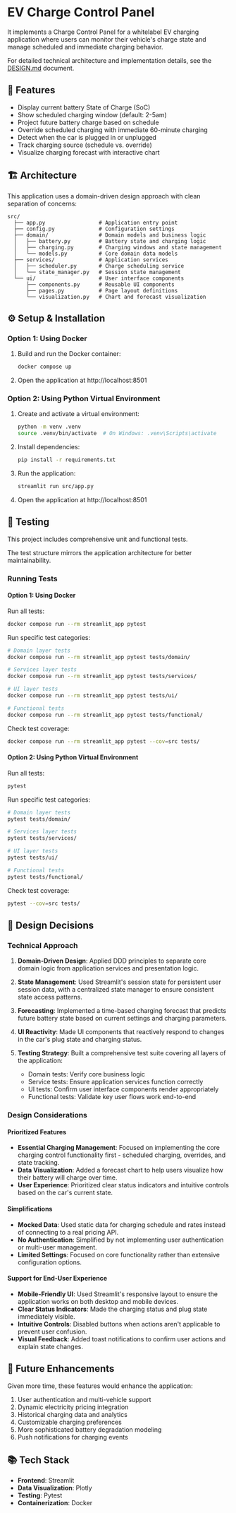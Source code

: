 # EV Charge Control Panel

It implements a Charge Control Panel for a whitelabel EV charging application where users can monitor 
their vehicle's charge state and manage scheduled and immediate charging behavior.

For detailed technical architecture and implementation details, see the [DESIGN.md](DESIGN.md) document.

## 🚗 Features

- Display current battery State of Charge (SoC)
- Show scheduled charging window (default: 2-5am)
- Project future battery charge based on schedule
- Override scheduled charging with immediate 60-minute charging
- Detect when the car is plugged in or unplugged
- Track charging source (schedule vs. override)
- Visualize charging forecast with interactive chart

## 🏗️ Architecture

This application uses a domain-driven design approach with clean separation of concerns:

```
src/
  ├── app.py                 # Application entry point
  ├── config.py              # Configuration settings
  ├── domain/                # Domain models and business logic
  │   ├── battery.py         # Battery state and charging logic
  │   ├── charging.py        # Charging windows and state management
  │   └── models.py          # Core domain data models
  ├── services/              # Application services
  │   ├── scheduler.py       # Charge scheduling service
  │   └── state_manager.py   # Session state management
  └── ui/                    # User interface components
      ├── components.py      # Reusable UI components
      ├── pages.py           # Page layout definitions
      └── visualization.py   # Chart and forecast visualization
```

## ⚙️ Setup & Installation

### Option 1: Using Docker

1. Build and run the Docker container:
   ```bash
   docker compose up
   ```
2. Open the application at http://localhost:8501

### Option 2: Using Python Virtual Environment

1. Create and activate a virtual environment:
   ```bash
   python -m venv .venv
   source .venv/bin/activate  # On Windows: .venv\Scripts\activate
   ```
2. Install dependencies:
   ```bash
   pip install -r requirements.txt
   ```
3. Run the application:
   ```bash
   streamlit run src/app.py
   ```
4. Open the application at http://localhost:8501

## 🧪 Testing

This project includes comprehensive unit and functional tests. 

The test structure mirrors the application architecture for better maintainability.

### Running Tests

#### Option 1: Using Docker

Run all tests:
```bash
docker compose run --rm streamlit_app pytest
```

Run specific test categories:
```bash
# Domain layer tests
docker compose run --rm streamlit_app pytest tests/domain/

# Services layer tests
docker compose run --rm streamlit_app pytest tests/services/

# UI layer tests
docker compose run --rm streamlit_app pytest tests/ui/

# Functional tests
docker compose run --rm streamlit_app pytest tests/functional/
```

Check test coverage:
```bash
docker compose run --rm streamlit_app pytest --cov=src tests/
```

#### Option 2: Using Python Virtual Environment

Run all tests:
```bash
pytest
```

Run specific test categories:
```bash
# Domain layer tests
pytest tests/domain/

# Services layer tests
pytest tests/services/

# UI layer tests
pytest tests/ui/

# Functional tests
pytest tests/functional/
```

Check test coverage:
```bash
pytest --cov=src tests/
```

## 🤔 Design Decisions

### Technical Approach

1. **Domain-Driven Design**: Applied DDD principles to separate core domain logic from application services and presentation logic.

2. **State Management**: Used Streamlit's session state for persistent user session data, with a centralized state manager to ensure consistent state access patterns.

3. **Forecasting**: Implemented a time-based charging forecast that predicts future battery state based on current settings and charging parameters.

4. **UI Reactivity**: Made UI components that reactively respond to changes in the car's plug state and charging status.

5. **Testing Strategy**: Built a comprehensive test suite covering all layers of the application:
   - Domain tests: Verify core business logic
   - Service tests: Ensure application services function correctly
   - UI tests: Confirm user interface components render appropriately
   - Functional tests: Validate key user flows work end-to-end

### Design Considerations

#### Prioritized Features

- **Essential Charging Management**: Focused on implementing the core charging control functionality first - scheduled charging, overrides, and state tracking.
- **Data Visualization**: Added a forecast chart to help users visualize how their battery will charge over time.
- **User Experience**: Prioritized clear status indicators and intuitive controls based on the car's current state.

#### Simplifications

- **Mocked Data**: Used static data for charging schedule and rates instead of connecting to a real pricing API.
- **No Authentication**: Simplified by not implementing user authentication or multi-user management.
- **Limited Settings**: Focused on core functionality rather than extensive configuration options.

#### Support for End-User Experience

- **Mobile-Friendly UI**: Used Streamlit's responsive layout to ensure the application works on both desktop and mobile devices.
- **Clear Status Indicators**: Made the charging status and plug state immediately visible.
- **Intuitive Controls**: Disabled buttons when actions aren't applicable to prevent user confusion.
- **Visual Feedback**: Added toast notifications to confirm user actions and explain state changes.

## 📝 Future Enhancements

Given more time, these features would enhance the application:

1. User authentication and multi-vehicle support
2. Dynamic electricity pricing integration
3. Historical charging data and analytics
4. Customizable charging preferences
5. More sophisticated battery degradation modeling
6. Push notifications for charging events

## 📚 Tech Stack

- **Frontend**: Streamlit
- **Data Visualization**: Plotly
- **Testing**: Pytest
- **Containerization**: Docker
